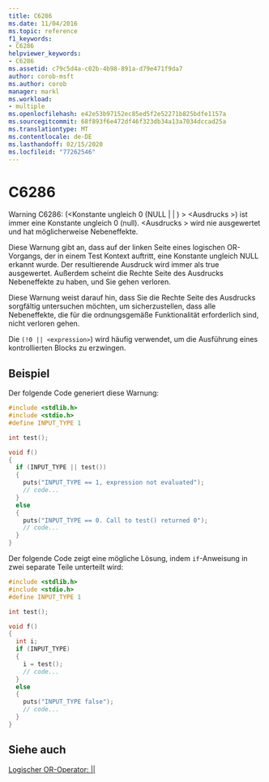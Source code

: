 ```yaml
---
title: C6286
ms.date: 11/04/2016
ms.topic: reference
f1_keywords:
- C6286
helpviewer_keywords:
- C6286
ms.assetid: c79c5d4a-c02b-4b98-891a-d79e471f9da7
author: corob-msft
ms.author: corob
manager: markl
ms.workload:
- multiple
ms.openlocfilehash: e42e53b97152ec85ed5f2e52271b825bdfe1157a
ms.sourcegitcommit: 68f893f6e472df46f323db34a13a7034dccad25a
ms.translationtype: MT
ms.contentlocale: de-DE
ms.lasthandoff: 02/15/2020
ms.locfileid: "77262546"
---
```

# <a name="c6286"></a>C6286
Warning C6286: (\<Konstante ungleich 0 (NULL &#124; &#124; ) > \<Ausdrucks >) ist immer eine Konstante ungleich 0 (null). \<Ausdrucks > wird nie ausgewertet und hat möglicherweise Nebeneffekte.

 Diese Warnung gibt an, dass auf der linken Seite eines logischen OR-Vorgangs, der in einem Test Kontext auftritt, eine Konstante ungleich NULL erkannt wurde. Der resultierende Ausdruck wird immer als true ausgewertet. Außerdem scheint die Rechte Seite des Ausdrucks Nebeneffekte zu haben, und Sie gehen verloren.

 Diese Warnung weist darauf hin, dass Sie die Rechte Seite des Ausdrucks sorgfältig untersuchen möchten, um sicherzustellen, dass alle Nebeneffekte, die für die ordnungsgemäße Funktionalität erforderlich sind, nicht verloren gehen.

 Die `(!0 || <expression>`) wird häufig verwendet, um die Ausführung eines kontrollierten Blocks zu erzwingen.

## <a name="example"></a>Beispiel
 Der folgende Code generiert diese Warnung:

```cpp
#include <stdlib.h>
#include <stdio.h>
#define INPUT_TYPE 1

int test();

void f()
{
  if (INPUT_TYPE || test())
  {
    puts("INPUT_TYPE == 1, expression not evaluated");
    // code...
  }
  else
  {
    puts("INPUT_TYPE == 0. Call to test() returned 0");
    // code...
  }
}
```

 Der folgende Code zeigt eine mögliche Lösung, indem `if`-Anweisung in zwei separate Teile unterteilt wird:

```cpp
#include <stdlib.h>
#include <stdio.h>
#define INPUT_TYPE 1

int test();

void f()
{
  int i;
  if (INPUT_TYPE)
  {
    i = test();
    // code...
  }
  else
  {
    puts("INPUT_TYPE false");
    // code...
  }
}
```

## <a name="see-also"></a>Siehe auch
 [Logischer OR-Operator: &#124;&#124;](/cpp/cpp/logical-or-operator-pipe-pipe)
